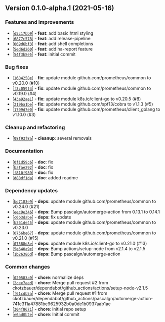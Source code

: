 ## Version 0.1.0-alpha.1 (2021-05-16)

### Features and improvements

* [[`d5c17bb9`](https://github.com/ckotzbauer&#x2F;chekr/commit/d5c17bb9)] - **feat**: add basic html styling
* [[`6877c578`](https://github.com/ckotzbauer&#x2F;chekr/commit/6877c578)] - **feat**: add release-pipeline
* [[`069d6bf3`](https://github.com/ckotzbauer&#x2F;chekr/commit/069d6bf3)] - **feat**: add shell completions
* [[`5ed6d260`](https://github.com/ckotzbauer&#x2F;chekr/commit/5ed6d260)] - **feat**: add ha-report feature
* [[`54f3b8e5`](https://github.com/ckotzbauer&#x2F;chekr/commit/54f3b8e5)] - **feat**: initial commit

### Bug fixes

* [[`1684258e`](https://github.com/ckotzbauer&#x2F;chekr/commit/1684258e)] - **fix**: update module github.com&#x2F;prometheus&#x2F;common to v0.20.0 (#10)
* [[`f3c059f4`](https://github.com/ckotzbauer&#x2F;chekr/commit/f3c059f4)] - **fix**: update module github.com&#x2F;prometheus&#x2F;common to v0.19.0 (#4)
* [[`43a92ae1`](https://github.com/ckotzbauer&#x2F;chekr/commit/43a92ae1)] - **fix**: update module k8s.io&#x2F;client-go to v0.20.5 (#8)
* [[`219ba1be`](https://github.com/ckotzbauer&#x2F;chekr/commit/219ba1be)] - **fix**: update module github.com&#x2F;spf13&#x2F;cobra to v1.1.3 (#5)
* [[`1709d7e0`](https://github.com/ckotzbauer&#x2F;chekr/commit/1709d7e0)] - **fix**: update module github.com&#x2F;prometheus&#x2F;client_golang to v1.10.0 (#3)

### Cleanup and refactoring

* [[`08f93f8a`](https://github.com/ckotzbauer&#x2F;chekr/commit/08f93f8a)] - **cleanup**: several removals

### Documentation

* [[`0f1d59c6`](https://github.com/ckotzbauer&#x2F;chekr/commit/0f1d59c6)] - **doc**: fix
* [[`bafae292`](https://github.com/ckotzbauer&#x2F;chekr/commit/bafae292)] - **doc**: fix
* [[`f810f989`](https://github.com/ckotzbauer&#x2F;chekr/commit/f810f989)] - **doc**: fix
* [[`d88df1da`](https://github.com/ckotzbauer&#x2F;chekr/commit/d88df1da)] - **doc**: added readme

### Dependency updates

* [[`bd7183e9`](https://github.com/ckotzbauer&#x2F;chekr/commit/bd7183e9)] - **deps**: update module github.com&#x2F;prometheus&#x2F;common to v0.24.0 (#21)
* [[`eec9e346`](https://github.com/ckotzbauer&#x2F;chekr/commit/eec9e346)] - **deps**: Bump pascalgn&#x2F;automerge-action from 0.13.1 to 0.14.1
* [[`c6b3dabe`](https://github.com/ckotzbauer&#x2F;chekr/commit/c6b3dabe)] - **deps**: fix update
* [[`b361de45`](https://github.com/ckotzbauer&#x2F;chekr/commit/b361de45)] - **deps**: update module github.com&#x2F;prometheus&#x2F;common to v0.23.0
* [[`0756be67`](https://github.com/ckotzbauer&#x2F;chekr/commit/0756be67)] - **deps**: update module github.com&#x2F;prometheus&#x2F;common to v0.21.0 (#15)
* [[`07588d8e`](https://github.com/ckotzbauer&#x2F;chekr/commit/07588d8e)] - **deps**: update module k8s.io&#x2F;client-go to v0.21.0 (#13)
* [[`5e640a9e`](https://github.com/ckotzbauer&#x2F;chekr/commit/5e640a9e)] - **deps**: Bump actions&#x2F;setup-node from v2.1.4 to v2.1.5
* [[`1b26386d`](https://github.com/ckotzbauer&#x2F;chekr/commit/1b26386d)] - **deps**: Bump pascalgn&#x2F;automerge-action

### Common changes

* [[`020583a9`](https://github.com/ckotzbauer&#x2F;chekr/commit/020583a9)] - **chore**: normalize deps
* [[`2cee7aed`](https://github.com/ckotzbauer&#x2F;chekr/commit/2cee7aed)] - **chore**: Merge pull request #2 from ckotzbauer&#x2F;dependabot&#x2F;github_actions&#x2F;actions&#x2F;setup-node-v2.1.5
* [[`f61cdb5a`](https://github.com/ckotzbauer&#x2F;chekr/commit/f61cdb5a)] - **chore**: Merge pull request #1 from ckotzbauer&#x2F;dependabot&#x2F;github_actions&#x2F;pascalgn&#x2F;automerge-action-741c311a47881be9625932b0a0de1b0937aab1ae
* [[`304f8671`](https://github.com/ckotzbauer&#x2F;chekr/commit/304f8671)] - **chore**: initial repo setup
* [[`e6ad0b2e`](https://github.com/ckotzbauer&#x2F;chekr/commit/e6ad0b2e)] - **chore**: Initial commit


